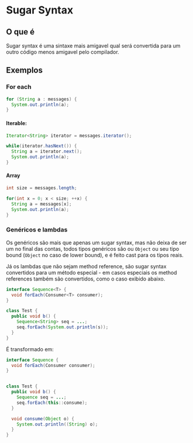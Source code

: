 # Sugar Syntax

## O que é

Sugar syntax é uma sintaxe mais amigavel qual será convertida para um outro código menos amigavel pelo compilador.

## Exemplos

### For each

```java
for (String a : messages) {
  System.out.println(a);
}
```

#### Iterable:

```java
Iterator<String> iterator = messages.iterator();

while(iterator.hasNext()) {
  String a = iterator.next();
  System.out.println(a);
}
```

#### Array

```java
int size = messages.length;

for(int x = 0; x < size; ++x) {
  String a = messages[x];
  System.out.println(a);
}
```

### Genéricos e lambdas

Os genéricos são mais que apenas um sugar syntax, mas não deixa de ser um no final das contas, todos tipos genéricos são ou `Object` ou seu tipo bound (`Object` no caso de lower bound), e é feito cast para os tipos reais.

Já os lambdas que não sejam method reference, são sugar syntax convertidos para um método especial - em casos especiais os method references também são convertidos, como o caso exibido abaixo.

```java
interface Sequence<T> {
  void forEach(Consumer<T> consumer);
}

class Test {
  public void b() {
    Sequence<String> seq = ...;
    seq.forEach(System.out.println(s));
  }
}
```

É transformado em:

```java
interface Sequence {
  void forEach(Consumer consumer);
}


class Test {
  public void b() {
    Sequence seq = ...;
    seq.forEach(this::consume);
  }

  void consume(Object o) {
    System.out.println((String) o);
  }
}
```
